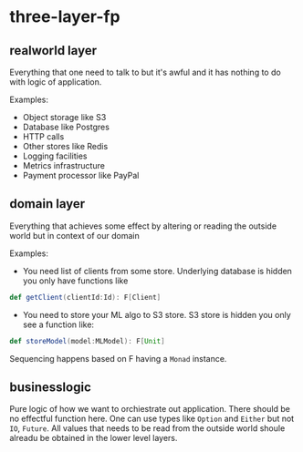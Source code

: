 # three-layer-fp

## realworld layer 
Everything that one need to talk to but it's awful and it has nothing to do with logic of application.

Examples: 
- Object storage like S3
- Database like Postgres
- HTTP calls
- Other stores like Redis
- Logging facilities
- Metrics infrastructure 
- Payment processor like PayPal


## domain layer 
Everything that achieves some effect by altering or reading the outside world but in context of our domain

Examples:
- You need list of clients from some store. Underlying database is hidden you only have functions like 

```scala
def getClient(clientId:Id): F[Client]
``` 

- You need to store your ML algo to S3 store. S3 store is hidden you only see a function like: 

```scala
def storeModel(model:MLModel): F[Unit]
``` 

Sequencing happens based on F having a `Monad` instance.


## businesslogic
Pure logic of how we want to orchiestrate out application. There should be no effectful function here. 
One can use types like `Option` and `Either` but not `IO`, `Future`. All values that needs to be read from the outside 
world shoule alreadu be obtained in the lower level layers.